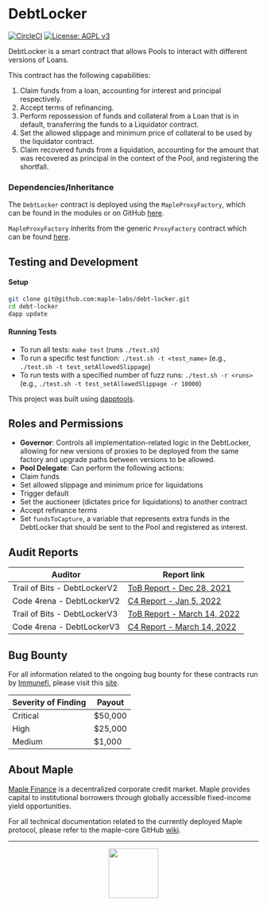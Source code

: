 # DebtLocker

[![CircleCI](https://circleci.com/gh/maple-labs/debt-locker/tree/main.svg?style=svg)](https://circleci.com/gh/maple-labs/debt-locker/tree/main) [![License: AGPL v3](https://img.shields.io/badge/License-AGPL%20v3-blue.svg)](https://www.gnu.org/licenses/agpl-3.0)

DebtLocker is a smart contract that allows Pools to interact with different versions of Loans. 

This contract has the following capabilities:
1. Claim funds from a loan, accounting for interest and principal respectively.
2. Accept terms of refinancing.
3. Perform repossession of funds and collateral from a Loan that is in default, transferring the funds to a Liquidator contract.
4. Set the allowed slippage and minimum price of collateral to be used by the liquidator contract.
4. Claim recovered funds from a liquidation, accounting for the amount that was recovered as principal in the context of the Pool, and registering the shortfall.

### Dependencies/Inheritance
The `DebtLocker` contract is deployed using the `MapleProxyFactory`, which can be found in the modules or on GitHub [here](https://github.com/maple-labs/maple-proxy-factory). 

`MapleProxyFactory` inherits from the generic `ProxyFactory` contract which can be found [here](https://github.com/maple-labs/proxy-factory).

## Testing and Development
#### Setup
```sh
git clone git@github.com:maple-labs/debt-locker.git
cd debt-locker
dapp update
```
#### Running Tests
- To run all tests: `make test` (runs `./test.sh`)
- To run a specific test function: `./test.sh -t <test_name>` (e.g., `./test.sh -t test_setAllowedSlippage`)
- To run tests with a specified number of fuzz runs: `./test.sh -r <runs>` (e.g., `./test.sh -t test_setAllowedSlippage -r 10000`)

This project was built using [dapptools](https://github.com/dapphub/dapptools).

## Roles and Permissions
- **Governor**: Controls all implementation-related logic in the DebtLocker, allowing for new versions of proxies to be deployed from the same factory and upgrade paths between versions to be allowed.
- **Pool Delegate**: Can perform the following actions:
- Claim funds
- Set allowed slippage and minimum price for liquidations
- Trigger default
- Set the auctioneer (dictates price for liquidations) to another contract
- Accept refinance terms
- Set `fundsToCapture`, a variable that represents extra funds in the DebtLocker that should be sent to the Pool and registered as interest.

## Audit Reports
| Auditor | Report link |
|---|---|
| Trail of Bits - DebtLockerV2 | [ToB Report - Dec 28, 2021](https://docs.google.com/viewer?url=https://github.com/maple-labs/maple-core/files/7847684/Maple.Finance.-.Final.Report_v3.pdf) |
| Code 4rena - DebtLockerV2 | [C4 Report - Jan 5, 2022](https://code4rena.com/reports/2021-12-maple/) |
| Trail of Bits - DebtLockerV3 | [ToB Report - March 14, 2022](https://docs.google.com/viewer?url=https://github.com/maple-labs/maple-core/files/8507237/Maple.Finance.-.Final.Report.-.Fixes.pdf) |
| Code 4rena - DebtLockerV3 | [C4 Report - March 14, 2022](https://code4rena.com/reports/2022-03-maple/) |

## Bug Bounty

For all information related to the ongoing bug bounty for these contracts run by [Immunefi](https://immunefi.com/), please visit this [site](https://immunefi.com/bounty/maple/). 

| Severity of Finding | Payout |
|---|---|
| Critical | $50,000 |
| High | $25,000 |
| Medium | $1,000 |

## About Maple
[Maple Finance](https://maple.finance) is a decentralized corporate credit market. Maple provides capital to institutional borrowers through globally accessible fixed-income yield opportunities.

For all technical documentation related to the currently deployed Maple protocol, please refer to the maple-core GitHub [wiki](https://github.com/maple-labs/maple-core/wiki).

---

<p align="center">
  <img src="https://user-images.githubusercontent.com/44272939/116272804-33e78d00-a74f-11eb-97ab-77b7e13dc663.png" height="100" />
</p>
